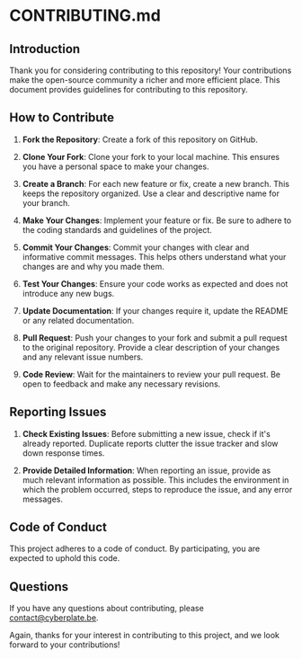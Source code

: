 # CONTRIBUTING.md

## Introduction
Thank you for considering contributing to this repository! Your contributions make the open-source community a richer and more efficient place. This document provides guidelines for contributing to this repository.

## How to Contribute
1. **Fork the Repository**: Create a fork of this repository on GitHub.

2. **Clone Your Fork**: Clone your fork to your local machine. This ensures you have a personal space to make your changes.

3. **Create a Branch**: For each new feature or fix, create a new branch. This keeps the repository organized. Use a clear and descriptive name for your branch.

4. **Make Your Changes**: Implement your feature or fix. Be sure to adhere to the coding standards and guidelines of the project.

5. **Commit Your Changes**: Commit your changes with clear and informative commit messages. This helps others understand what your changes are and why you made them.

6. **Test Your Changes**: Ensure your code works as expected and does not introduce any new bugs.

7. **Update Documentation**: If your changes require it, update the README or any related documentation.

8. **Pull Request**: Push your changes to your fork and submit a pull request to the original repository. Provide a clear description of your changes and any relevant issue numbers.

9. **Code Review**: Wait for the maintainers to review your pull request. Be open to feedback and make any necessary revisions.

## Reporting Issues
1. **Check Existing Issues**: Before submitting a new issue, check if it's already reported. Duplicate reports clutter the issue tracker and slow down response times.

2. **Provide Detailed Information**: When reporting an issue, provide as much relevant information as possible. This includes the environment in which the problem occurred, steps to reproduce the issue, and any error messages.

## Code of Conduct
This project adheres to a code of conduct. By participating, you are expected to uphold this code. 

## Questions
If you have any questions about contributing, please contact@cyberplate.be.

Again, thanks for your interest in contributing to this project, and we look forward to your contributions!
